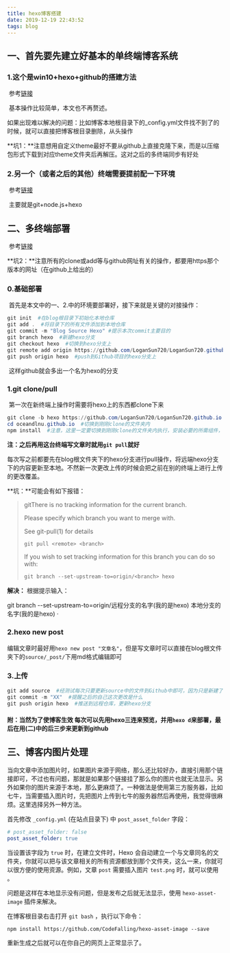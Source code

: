 ```yaml
---
title: hexo博客搭建
date: 2019-12-19 22:43:52
tags: blog
---
```


## 一、首先要先建立好基本的单终端博客系统

### 1.这个是win10+hexo+github的搭建方法

​		参考[链接](https://segmentfault.com/a/1190000020382983)

​		基本操作比较简单，本文也不再赘述。

​		如果出现难以解决的问题：比如博客本地根目录下的_config.yml文件找不到了的时候，就可以直接把博客根目录删除，从头操作

**坑1：**注意想用自定义theme最好不要从github上直接克隆下来，而是以压缩包形式下载到对应theme文件夹后再解压。这对之后的多终端同步有好处

<!--more-->

### 2.另一个（或者之后的其他）终端需要提前配一下环境

​		参考[链接]([https://oceandlnu.github.io/2017/03/06/GitHub+Hexo%E5%8D%9A%E5%AE%A2%E5%A4%9A%E7%BB%88%E7%AB%AF%E5%90%8C%E6%AD%A5[%E5%87%86%E5%A4%87%E5%B7%A5%E4%BD%9C\]/](https://oceandlnu.github.io/2017/03/06/GitHub+Hexo博客多终端同步[准备工作]/))

​		主要就是git+node.js+hexo

## 二、多终端部署

​		参考[链接]([https://oceandlnu.github.io/2017/04/05/GitHub+Hexo%E5%8D%9A%E5%AE%A2%E5%A4%9A%E7%BB%88%E7%AB%AF%E5%90%8C%E6%AD%A5/](https://oceandlnu.github.io/2017/04/05/GitHub+Hexo博客多终端同步/))

**坑2：**注意所有的clone或add等与github网址有关的操作，都要用https那个版本的网址（在github上给出的）

### 0.基础部署

​		首先是本文中的一、2.中的环境要部署好，接下来就是关键的对接操作：

```powershell
git init  #在blog根目录下初始化本地仓库
git add .  #将目录下的所有文件添加到本地仓库
git commit -m "Blog Source Hexo" #提示本次commit主要目的
git branch hexo  #新建hexo分支
git checkout hexo  #切换到hexo分支上
git remote add origin https://github.com/LoganSun720/LoganSun720.github.io.git #将本地与Github项目对接
git push origin hexo  #push到Github项目的hexo分支上
```

​		这样github就会多出一个名为hexo的分支

### 1.git clone/pull

​		第一次在新终端上操作时需要将hexo上的东西都clone下来

```powershell
git clone -b hexo https://github.com/LoganSun720/LoganSun720.github.io.git
cd oceandlnu.github.io  #切换到刚刚clone的文件夹内
npm install  #注意，这里一定要切换到刚刚clone的文件夹内执行，安装必要的所需组件，不用再hexo init
```

**注：之后再用这台终端写文章时就用`git pull`就好**

​		每次写之前都要先在blog根文件夹下的hexo分支进行pull操作，将远端hexo分支下的内容更新至本地。不然新一次更改上传的时候会把之前在别的终端上进行上传的更改覆盖。

**坑：**可能会有如下报错：

> gitThere is no tracking information for the current branch.
>
> Please specify which branch you want to merge with.
>
> See git-pull(1) for details
>
> ```powershell
> git pull <remote> <branch>
> ```
>
> If you wish to set tracking information for this branch you can do so with:
>
> ```powershell
> git branch --set-upstream-to=origin/<branch> hexo
> ```

**解决：** 根据提示输入：

git branch --set-upstream-to=origin/远程分支的名字(我的是hexo) 本地分支的名字(我的是hexo) ·

### 2.hexo new post

​		编辑文章时最好用`hexo new post "文章名"`，但是写文章时可以直接在blog根文件夹下的`source/_post/`下用md格式编辑即可

### 3.上传

```powershell
git add source  #经测试每次只要更新source中的文件到Github中即可，因为只是新建了一篇新博客
git commit -m "XX"  #提醒之后的自己这次更改是什么
git push origin hexo  #推送到远程仓库，更新hexo分支
```

#### 附：当然为了使博客生效 每次可以先用hexo三连来预览，并用`hexo d`来部署，最后在用(二)中的后三步来更新到github

## 三、博客内图片处理

​		当向文章中添加图片时，如果图片来源于网络，那么还比较好办，直接引用那个链接即可，不过也有问题，那就是如果那个链接挂了那么你的图片也就无法显示。另外如果你的图片来源于本地，那么更麻烦了。一种做法是使用第三方服务器，比如七牛，当需要插入图片时，先把图片上传到七牛的服务器然后再使用，我觉得很麻烦。这里选择另外一种方法。

首先修改 `_config.yml` (在站点目录下) 中 `post_asset_folder` 字段：

```yaml
# post_asset_folder: false
post_asset_folder: true
```

当设置该字段为 `true` 时，在建立文件时，Hexo 会自动建立一个与文章同名的文件夹，你就可以把与该文章相关的所有资源都放到那个文件夹，这么一来，你就可以很方便的使用资源。例如，文章 `post` 需要插入图片 `test.png` 时，就可以使用  。

问题是这样在本地显示没有问题，但是发布之后就无法显示，使用 `hexo-asset-image` 插件来解决。

在博客根目录右击打开 `git bash` ，执行以下命令：

```shell
npm install https://github.com/CodeFalling/hexo-asset-image --save
```

重新生成之后就可以在你自己的网页上正常显示了。

